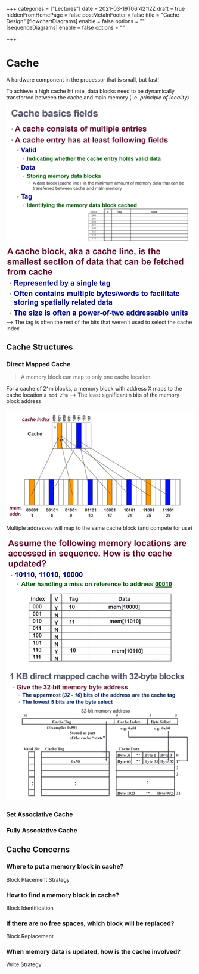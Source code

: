 +++
categories = ["Lectures"]
date = 2021-03-19T06:42:12Z
draft = true
hiddenFromHomePage = false
postMetaInFooter = false
title = "Cache Design"
[flowchartDiagrams]
enable = false
options = ""
[sequenceDiagrams]
enable = false
options = ""

+++
# Cache

A hardware component in the processor that is small, but fast!

To achieve a high cache hit rate, data blocks need to be dynamically transferred between the cache and main memory (i.e. _principle of locality_)

![](/uploads/snipaste_2021-03-19_17-55-52.png)  
![](/uploads/snipaste_2021-03-19_18-01-46.png)  
\--> The tag is often the rest of the bits that weren't used to select the cache index

## Cache Structures

### Direct Mapped Cache

> A memory block can map to only one cache location

For a cache of 2^m blocks, a memory block with address X maps to the cache location `X mod 2^m` --> The least significant `m` bits of the memory block address

![](/uploads/snipaste_2021-03-19_17-49-48.png)

 Multiple addresses will map to the same cache block (and compete for use)

![](/uploads/snipaste_2021-03-19_18-00-06.png)  
![](/uploads/snipaste_2021-03-19_18-04-04.png)

### Set Associative Cache

### Fully Associative Cache

## Cache Concerns

### Where to put a memory block in cache?

Block Placement Strategy

### How to find a memory block in cache?

Block Identification

### If there are no free spaces, which block will be replaced?

Block Replacement

### When memory data is updated, how is the cache involved?

Write Strategy